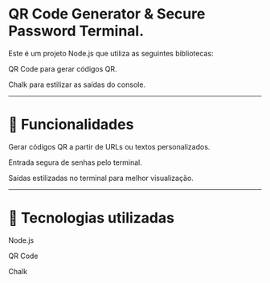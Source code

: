 <h1>QR Code Generator & Secure Password Terminal.</h1>

Este é um projeto Node.js que utiliza as seguintes bibliotecas:

QR Code para gerar códigos QR.

Chalk para estilizar as saídas do console.

---
<h1>📔 Funcionalidades</h1>

Gerar códigos QR a partir de URLs ou textos personalizados.

Entrada segura de senhas pelo terminal.

Saídas estilizadas no terminal para melhor visualização.

---
<h1>🚀 Tecnologias utilizadas</h1>

Node.js

QR Code

Chalk

